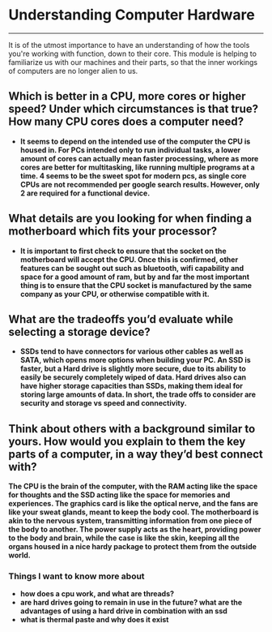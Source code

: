 # Understanding Computer Hardware
---
It is of the utmost importance to have an understanding of how the tools you're working with function, down to their core. This module is helping to familiarize us with our machines and their parts, so that the inner workings of computers are no longer alien to us.</br>
## Which is better in a CPU, more cores or higher speed? Under which circumstances is that true? How many CPU cores does a computer need?</br>
- <b> It seems to depend on the intended use of the computer the CPU is housed in. For PCs intended only to run individual tasks, a lower amount of cores can actually mean faster processing, where as more cores are better for multitasking, like running multiple programs at a time. 4 seems to be the sweet spot for modern pcs, as single core CPUs are not recommended per google search results. However, only 2 are required for a functional device.</br>
## What details are you looking for when finding a motherboard which fits your processor?</br>
- <b> It is important to first check to ensure that the socket on the motherboard will accept the CPU. Once this is confirmed, other features can be sought out such as bluetooth, wifi capability and space for a good amount of ram, but by and far the most important thing is to ensure that the CPU socket is manufactured by the same company as your CPU, or otherwise compatible with it. </br>
## What are the tradeoffs you’d evaluate while selecting a storage device? </br>
- <b> SSDs tend to have connectors for various other cables as well as SATA, which opens more options when building your PC. An SSD is faster, but a Hard drive is slightly more secure, due to its ability to easily be securely completely wiped of data. Hard drives also can have higher storage capacities than SSDs, making them ideal for storing large amounts of data. In short, the trade offs to consider are security and storage vs speed and connectivity.
## Think about others with a background similar to yours. How would you explain to them the key parts of a computer, in a way they’d best connect with?</br>
The CPU is the brain of the computer, with the RAM acting like the space for thoughts and the SSD acting like the space for memories and experiences. The graphics card is like the optical nerve, and the fans are like your sweat glands, meant to keep the body cool. The motherboard is akin to the nervous system, transmitting information from one piece of the body to another. The power supply acts as the heart, providing power to the body and brain, while the case is like the skin, keeping all the organs housed in a nice hardy package to protect them from the outside world. </br>
### Things I want to know more about
- how does a cpu work, and what are threads?
- are hard drives going to remain in use in the future? what are the advantages of using a hard drive in combination with an ssd
- what is thermal paste and why does it exist

